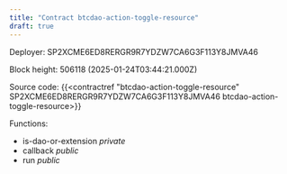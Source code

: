 ```yaml
---
title: "Contract btcdao-action-toggle-resource"
draft: true
---
```

Deployer: SP2XCME6ED8RERGR9R7YDZW7CA6G3F113Y8JMVA46


 



Block height: 506118 (2025-01-24T03:44:21.000Z)

Source code: {{<contractref "btcdao-action-toggle-resource" SP2XCME6ED8RERGR9R7YDZW7CA6G3F113Y8JMVA46 btcdao-action-toggle-resource>}}

Functions:

* is-dao-or-extension _private_
* callback _public_
* run _public_
